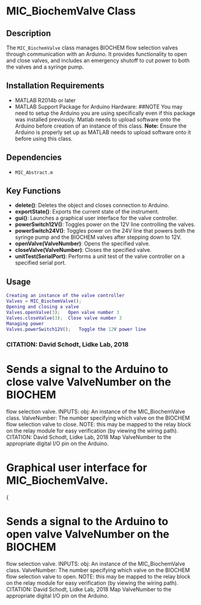 # MIC_BiochemValve Class
## Description
The `MIC_BiochemValve` class manages BIOCHEM flow selection valves through communication with an Arduino.
It provides functionality to open and close valves, and includes an emergency shutoff to cut power to both the valves
and a syringe pump.
## Installation Requirements
- MATLAB R2014b or later
- MATLAB Support Package for Arduino Hardware:
##NOTE
You may need to setup the Arduino you are using
specifically even if this package was installed previously.
Matlab needs to upload software onto the Arduino before
creation of an instance of this class.
**Note:** Ensure the Arduino is properly set up as MATLAB needs to upload software onto it before using this class.
## Dependencies
- `MIC_Abstract.m`
## Key Functions
- **delete()**: Deletes the object and closes connection to Arduino.
- **exportState()**: Exports the current state of the instrument.
- **gui()**: Launches a graphical user interface for the valve controller.
- **powerSwitch12V()**: Toggles power on the 12V line controlling the valves.
- **powerSwitch24V()**: Toggles power on the 24V line that powers both the syringe pump and the BIOCHEM valves after stepping down to 12V.
- **openValve(ValveNumber)**: Opens the specified valve.
- **closeValve(ValveNumber)**: Closes the specified valve.
- **unitTest(SerialPort)**: Performs a unit test of the valve controller on a specified serial port.
## Usage
```matlab
Creating an instance of the valve controller
Valves = MIC_BiochemValve();
Opening and closing a valve
Valves.openValve(3);   Open valve number 3
Valves.closeValve(3);  Close valve number 3
Managing power
Valves.powerSwitch12V();   Toggle the 12V power line
```
### CITATION: David Schodt, Lidke Lab, 2018
# Sends a signal to the Arduino to close valve ValveNumber on the BIOCHEM
flow selection valve.
INPUTS:
obj: An instance of the MIC_BiochemValve class.
ValveNumber: The number specifying which valve on the BIOCHEM flow
selection valve to close.
NOTE: this may be mapped to the relay block on the relay
module for easy verification (by viewing the wiring path).
CITATION: David Schodt, Lidke Lab, 2018
Map ValveNumber to the appropriate digital I/O pin on the Arduino.
# Graphical user interface for MIC_BiochemValve.
{
# Sends a signal to the Arduino to open valve ValveNumber on the BIOCHEM
flow selection valve.
INPUTS:
obj: An instance of the MIC_BiochemValve class.
ValveNumber: The number specifying which valve on the BIOCHEM flow
selection valve to open.
NOTE: this may be mapped to the relay block on the relay
module for easy verification (by viewing the wiring path).
CITATION: David Schodt, Lidke Lab, 2018
Map ValveNumber to the appropriate digital I/O pin on the Arduino.

